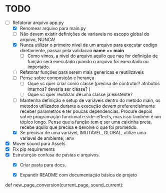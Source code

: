 # TODO

- [ ] Refatorar arquivo app.py
  - [X] Renomear arquivo para main.py
  - [ ] Não devem existir definições de variaveis no escopo global do arquivo, NUNCA!
  - [X] Nunca utilizar o primeiro nível de um arquivo para executar codigo diretamente, passar pela validacao __name__ == __main__
    - [ ] Como vimos, a nivel do arquivo aquilo que nao for definição de função será executado quando o arquivo for executado ou importado.
  - [ ] Refatorar funções para serem mais genericas e reutilizaveis
  - [ ] Pense sobre composição e herança
    - [ ] Oque vc quer criar como classe (precisa de contrutor? atributos internos? deveria ser classe? )
    - [ ] Oque vc quer reutilizar de uma classe ja existente?
  - [ ] Mantenha definição e setup de variáveis dentro do metodo main, os metodos utilizados durante a execução devem preferencialmente receber parametros e ter poucas dependencias. Procure depois sobre programação funcional e side-effects, mas isso também é um tópico longo. Pense que a função tem q ser uma caixinha preta, recebe aquilo que precisa e devolve o que foi prometido.
  - [X] Se precisar de uma variável, IMUTÁVEL, GLOBAL, utilize uma variavel de ambiente, .env
- [X] Mover sound para Assets
- [X] Fix pip requirements
- [X] Estruturção confusa de pastas e arquivos.
  - [X] Criar pasta para docs.
  - [X] Expandir README com documentação básica de projeto


def new_page_conversion(current_page, sound_current):